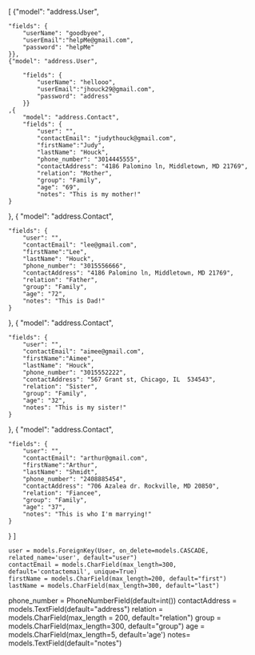 




  [  {"model": "address.User",
  
    "fields": {
        "userName": "goodbyee",
        "userEmail":"helpMe@gmail.com",
        "password": "helpMe"
    }},
    {"model": "address.User",
  
        "fields": {
            "userName": "hellooo",
            "userEmail":"jhouck29@gmail.com",
            "password": "address"
        }}
    ,{     
        "model": "address.Contact",
        "fields": {
            "user": "",
            "contactEmail": "judythouck@gmail.com",
            "firstName":"Judy",
            "lastName": "Houck",
            "phone_number": "3014445555",
            "contactAddress": "4186 Palomino ln, Middletown, MD 21769",
            "relation": "Mother",
            "group": "Family",
            "age": "69",
            "notes": "This is my mother!"
    }
},
{
    "model": "address.Contact",

    "fields": {
        "user": "",
        "contactEmail": "lee@gmail.com",
        "firstName":"Lee",
        "lastName": "Houck",
        "phone_number": "3015556666",
        "contactAddress": "4186 Palomino ln, Middletown, MD 21769",
        "relation": "Father",
        "group": "Family",
        "age": "72",
        "notes": "This is Dad!"
    }
},
{
    "model": "address.Contact",

    "fields": {
        "user": "",
        "contactEmail": "aimee@gmail.com",
        "firstName":"Aimee",
        "lastName": "Houck",
        "phone_number": "3015552222",
        "contactAddress": "567 Grant st, Chicago, IL  534543",
        "relation": "Sister",
        "group": "Family",
        "age": "32",
        "notes": "This is my sister!"
    }
},
{
    "model": "address.Contact",

 
    "fields": {
        "user": "",
        "contactEmail": "arthur@gmail.com",
        "firstName":"Arthur",
        "lastName": "Shmidt",
        "phone_number": "2408885454",
        "contactAddress": "706 Azalea dr. Rockville, MD 20850",
        "relation": "Fiancee",
        "group": "Family",
        "age": "37",
        "notes": "This is who I'm marrying!"
    }
}
]


    user = models.ForeignKey(User, on_delete=models.CASCADE, related_name='user', default="user")
    contactEmail = models.CharField(max_length=300, default='contactemail', unique=True)
    firstName = models.CharField(max_length=200, default="first")
    lastName = models.CharField(max_length=300, default="last")
  phone_number = PhoneNumberField(default=int())
    contactAddress = models.TextField(default="address")
    relation = models.CharField(max_length = 200, default="relation")
    group = models.CharField(max_length=300, default="group")
    age = models.CharField(max_length=5, default='age')
    notes= models.TextField(default="notes")





